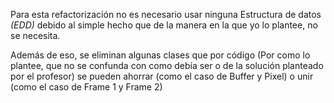 Para esta refactorización no es necesario usar ninguna Estructura de datos _(EDD)_ debido al simple hecho que de la manera en la que yo lo plantee, no se necesita.

Además de eso, se eliminan algunas clases que por código (Por como lo plantee, que no se confunda con como debía ser o de la solución planteado por el profesor) se pueden ahorrar (como el caso de Buffer y Pixel) o unir (como el caso de Frame 1 y Frame 2)
